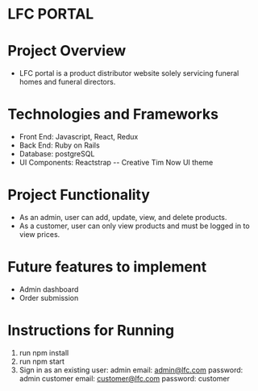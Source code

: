 # LFC PORTAL

# Project Overview

* LFC portal is a product distributor website solely servicing funeral homes and funeral directors. 

# Technologies and Frameworks

* Front End: Javascript, React, Redux
* Back End: Ruby on Rails
* Database: postgreSQL
* UI Components: Reactstrap -- Creative Tim Now UI theme

# Project Functionality

* As an admin, user can add, update, view, and delete products. 
* As a customer, user can only view products and must be logged in to view prices. 

# Future features to implement

* Admin dashboard 
* Order submission 

# Instructions for Running

1. run npm install 
2. run npm start
2. Sign in as an existing user: 
  admin email: admin@lfc.com  password: admin
  customer email: customer@lfc.com  password: customer

